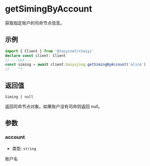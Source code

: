 # getSimingByAccount

获取指定账户的司命节点信息。

## 示例

```ts twoslash
import { Client } from '@taiyinet/ctaiyi'
declare const client: Client
// ---cut---
const siming = await client.baiyujing.getSimingByAccount('alice')
//    ^?
```

## 返回值

`Siming | null`

返回司命节点对象。如果账户没有司命则返回 null。

## 参数

### account

- 类型: `string`

账户名
